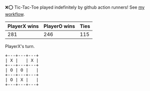 :x::o: Tic-Tac-Toe played indefinitely by github action runners! See [my workflow](.github/workflows/play.yaml).

|PlayerX wins|PlayerO wins|Ties|
|-|-|-|
|281|246|115|

PlayerX's turn.

<pre>
+---+---+---+
| X |   | X |
+---+---+---+
| O | O |   |
+---+---+---+
| O | X |   |
+---+---+---+
</pre>